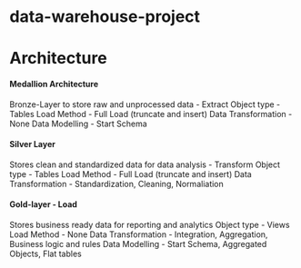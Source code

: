 # data-warehouse-project

# Architecture

#### Medallion Architecture
Bronze-Layer to store raw and unprocessed data - Extract
Object type - Tables
Load Method - Full Load (truncate and insert)
Data Transformation - None
Data Modelling - Start Schema

#### Silver Layer
Stores clean and standardized data for data analysis - Transform
Object type - Tables
Load Method - Full Load (truncate and insert)
Data Transformation - Standardization, Cleaning, Normaliation

#### Gold-layer - Load
Stores business ready data for reporting and analytics
Object type - Views
Load Method - None
Data Transformation - Integration, Aggregation, Business logic and rules
Data Modelling - Start Schema, Aggregated Objects, Flat tables





